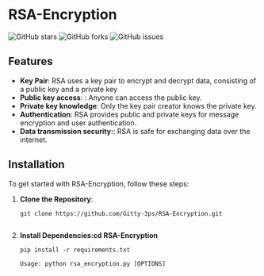 # RSA-Encryption

![GitHub stars](https://img.shields.io/github/stars/Gitty-3ps/RSA-Encryption?style=social)
![GitHub forks](https://img.shields.io/github/forks/Gitty-3ps/RSA-Encryption?style=social)
![GitHub issues](https://img.shields.io/github/issues/Gitty-3ps/RSA-Encryption)


## Features

- **Key Pair**: RSA uses a key pair to encrypt and decrypt data, consisting of a public key and a private key
- **Public key access**: : Anyone can access the public key.
- **Private key knowledge**: Only the key pair creator knows the private key.
- **Authentication**: RSA provides public and private keys for message encryption and user authentication.
- **Data transmission security:**: RSA is safe for exchanging data over the internet.

## Installation

To get started with RSA-Encryption, follow these steps:

1. **Clone the Repository**:

   ```shell
   git clone https://github.com/Gitty-3ps/RSA-Encryption.git 
   
   
2. **Install Dependencies:cd RSA-Encryption**
    ```shell
    pip install -r requirements.txt

    Usage: python rsa_encryption.py [OPTIONS]

